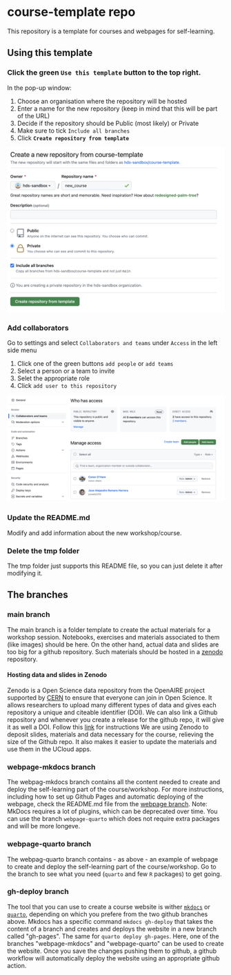 # course-template repo

This repository is a template for courses and webpages for self-learning.

## Using this template

### Click the green `Use this template` button to the top right.
  
In the pop-up window:

   1. Choose an organisation where the repository will be hosted
   2. Enter a name for the new repository (keep in mind that this will be part of the URL)
   3. Decide if the repository should be Public (most likely) or Private
   4. Make sure to tick `Include all branches`
   5. Click **`Create repository from template`**

![](./tmp/new_repo_from_template.png)

### Add collaborators
Go to settings and select `Collaborators and teams` under `Access` in the left side menu 

1. Click one of the green buttons `add people`  or `add teams`
2. Select a person or a team to invite
3. Selet the appropriate role 
4. Click `add user to this repository`

![](./tmp/add_collaborators.png)

### Update the README.md
Modify and add information about the new workshop/course.

### Delete the tmp folder
The tmp folder just supports this README file, so you can just delete it after modifying it.

## The branches

### main branch

The main branch is a folder template to create the actual materials for a workshop session. Notebooks, exercises and materials associated to them (like images) should be here. 
On the other hand, actual data and slides are too big for a github repository. Such materials should be hosted in a [zenodo](https://zenodo.org/) repository.

#### Hosting data and slides in Zenodo

Zenodo is a Open Science data repository from the OpenAIRE project supported by [CERN](https://home.cern/) to ensure that everyone can join in Open Science. 
It allows researchers to upload many different types of data and gives each repository a unique and citeable identifier (DOI). 
We can also link a Github repository and whenever you create a release for the github repo, it will give it as well a DOI. 
Follow this [link](https://docs.github.com/en/repositories/archiving-a-github-repository/referencing-and-citing-content) for instructions 
We are using Zenodo to deposit slides, materials and data necessary for the course, relieving the size of the Github repo. It also makes it easier to update the materials and use them in the UCloud apps.

### webpage-mkdocs branch

The webpag-mkdocs branch contains all the content needed to create and deploy the self-learning part of the course/workshop. 
For more instructions, including how to set up Github Pages and automatic deploying of the webpage, check the README.md file from the [webpage branch](https://github.com/hds-sandbox/course-template/tree/webpage).
Note: MkDocs requires a lot of plugins, which can be deprecated over time. You can use the branch `webpage-quarto` which does not require extra packages and will be more longeve.

### webpage-quarto branch

The webpag-quarto branch contains - as above - an example of webpage to create and deploy the self-learning part of the course/workshop. Go to the branch to see what you need (`quarto` and few `R` packages) to get going.

### gh-deploy branch

The tool that you can use to create a course website is wither [`mkdocs`](https://www.mkdocs.org/) or [`quarto`](https://quarto.org/), depending on which you prefere from the two github branches above.
Mkdocs has a specific command `mkdocs gh-deploy` that takes the content of a branch and creates and deploys the website in a new branch called "gh-pages". The same for `quarto deploy gh-pages`.
Here, one of the branches "webpage-mkdocs" and "webpage-quarto" can be used to create the website. Once you save the changes pushing them to github, a github workflow will automatically deploy the website using an appropriate github action.